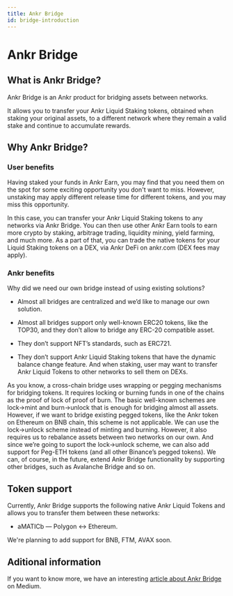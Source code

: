 ```yaml
---
title: Ankr Bridge
id: bridge-introduction
---
```

# Ankr Bridge

## What is Ankr Bridge?

Ankr Bridge is an Ankr product for bridging assets between networks. 

It allows you to transfer your Ankr Liquid Staking tokens, obtained when staking your original assets, to a different network where they remain a valid stake and continue to accumulate rewards.

## Why Ankr Bridge?

### User benefits

Having staked your funds in Ankr Earn, you may find that you need them on the spot for some exciting opportunity you don't want to miss.
However, unstaking may apply different release time for different tokens, and you may miss this opportunity.

In this case, you can transfer your Ankr Liquid Staking tokens to any networks via Ankr Bridge.
You can then use other Ankr Earn tools to earn more crypto by staking, arbitrage trading, liquidity mining, yield farming, and much more.
As a part of that, you can trade the native tokens for your Liquid Staking tokens on a DEX, via Ankr DeFi on ankr.com (DEX fees may apply). 

### Ankr benefits

Why did we need our own bridge instead of using existing solutions? 

* Almost all bridges are centralized and we’d like to manage our own solution.

* Almost all bridges support only well-known ERC20 tokens, like the TOP30, and they don’t allow to bridge any ERC-20 compatible asset.

* They don’t support NFT’s standards, such as ERC721.

* They don’t support Ankr Liquid Staking tokens that have the dynamic balance change feature. And when staking, user may want to transfer Ankr Liquid Tokens to other networks to sell them on DEXs.

As you know, a cross-chain bridge uses wrapping or pegging mechanisms for bridging tokens. 
It requires locking or burning funds in one of the chains as the proof of lock of proof of burn. 
The basic well-known schemes are lock->mint and burn->unlock that is enough for bridging almost all assets. 
However, if we want to bridge existing pegged tokens, like the Ankr token on Ethereum on BNB chain, this scheme is not applicable. 
We can use the lock->unlock scheme instead of minting and burning. However, it also requires us to rebalance assets between two networks on our own.
And since we’re going to suport the lock->unlock scheme, we can also add support for Peg-ETH tokens (and all other Binance’s pegged tokens).
We can, of course, in the future, extend Ankr Bridge functionality by supporting other bridges, such as Avalanche Bridge and so on.

## Token support

Currently, Ankr Bridge supports the following native Ankr Liquid Tokens and allows you to transfer them between these networks:

* aMATICb — Polygon <-> Ethereum. 

We're planning to add support for BNB, FTM, AVAX soon. 


## Aditional information

If you want to know more, we have an interesting [article about Ankr Bridge](https://medium.com/ankr-network/ankr-bridge-now-on-ankr-earn-cf20bade7317) on Medium.




